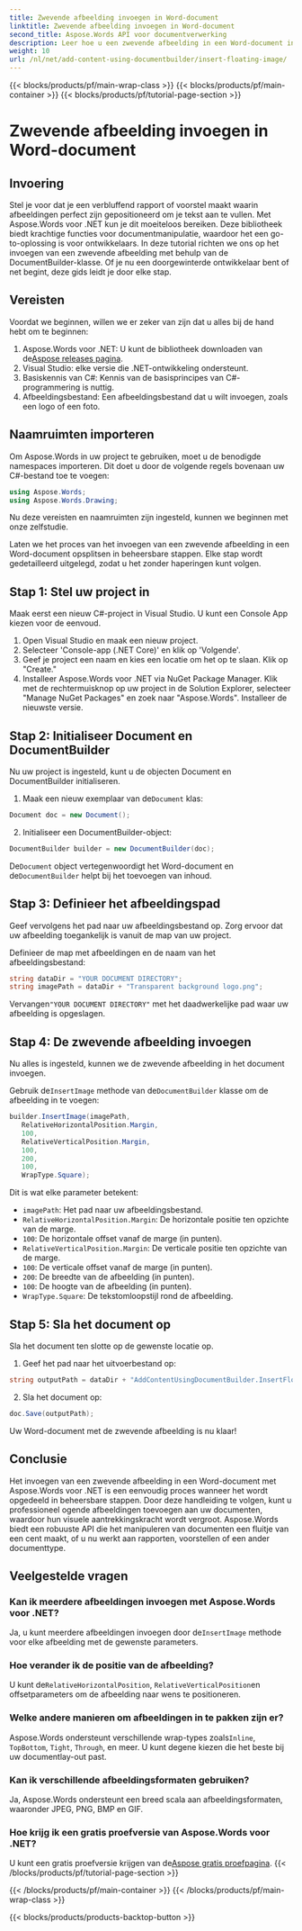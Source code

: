 ```yaml
---
title: Zwevende afbeelding invoegen in Word-document
linktitle: Zwevende afbeelding invoegen in Word-document
second_title: Aspose.Words API voor documentverwerking
description: Leer hoe u een zwevende afbeelding in een Word-document invoegt met Aspose.Words voor .NET met deze gedetailleerde stapsgewijze handleiding. Perfect voor het verbeteren van uw documenten.
weight: 10
url: /nl/net/add-content-using-documentbuilder/insert-floating-image/
---
```


{{< blocks/products/pf/main-wrap-class >}}
{{< blocks/products/pf/main-container >}}
{{< blocks/products/pf/tutorial-page-section >}}

# Zwevende afbeelding invoegen in Word-document

## Invoering

Stel je voor dat je een verbluffend rapport of voorstel maakt waarin afbeeldingen perfect zijn gepositioneerd om je tekst aan te vullen. Met Aspose.Words voor .NET kun je dit moeiteloos bereiken. Deze bibliotheek biedt krachtige functies voor documentmanipulatie, waardoor het een go-to-oplossing is voor ontwikkelaars. In deze tutorial richten we ons op het invoegen van een zwevende afbeelding met behulp van de DocumentBuilder-klasse. Of je nu een doorgewinterde ontwikkelaar bent of net begint, deze gids leidt je door elke stap.

## Vereisten

Voordat we beginnen, willen we er zeker van zijn dat u alles bij de hand hebt om te beginnen:

1.  Aspose.Words voor .NET: U kunt de bibliotheek downloaden van de[Aspose releases pagina](https://releases.aspose.com/words/net/).
2. Visual Studio: elke versie die .NET-ontwikkeling ondersteunt.
3. Basiskennis van C#: Kennis van de basisprincipes van C#-programmering is nuttig.
4. Afbeeldingsbestand: Een afbeeldingsbestand dat u wilt invoegen, zoals een logo of een foto.

## Naamruimten importeren

Om Aspose.Words in uw project te gebruiken, moet u de benodigde namespaces importeren. Dit doet u door de volgende regels bovenaan uw C#-bestand toe te voegen:

```csharp
using Aspose.Words;
using Aspose.Words.Drawing;
```

Nu deze vereisten en naamruimten zijn ingesteld, kunnen we beginnen met onze zelfstudie.

Laten we het proces van het invoegen van een zwevende afbeelding in een Word-document opsplitsen in beheersbare stappen. Elke stap wordt gedetailleerd uitgelegd, zodat u het zonder haperingen kunt volgen.

## Stap 1: Stel uw project in

Maak eerst een nieuw C#-project in Visual Studio. U kunt een Console App kiezen voor de eenvoud.

1. Open Visual Studio en maak een nieuw project.
2. Selecteer 'Console-app (.NET Core)' en klik op 'Volgende'.
3. Geef je project een naam en kies een locatie om het op te slaan. Klik op "Create."
4. Installeer Aspose.Words voor .NET via NuGet Package Manager. Klik met de rechtermuisknop op uw project in de Solution Explorer, selecteer "Manage NuGet Packages" en zoek naar "Aspose.Words". Installeer de nieuwste versie.

## Stap 2: Initialiseer Document en DocumentBuilder

Nu uw project is ingesteld, kunt u de objecten Document en DocumentBuilder initialiseren.

1.  Maak een nieuw exemplaar van de`Document` klas:

```csharp
Document doc = new Document();
```

2. Initialiseer een DocumentBuilder-object:

```csharp
DocumentBuilder builder = new DocumentBuilder(doc);
```

 De`Document` object vertegenwoordigt het Word-document en de`DocumentBuilder` helpt bij het toevoegen van inhoud.

## Stap 3: Definieer het afbeeldingspad

Geef vervolgens het pad naar uw afbeeldingsbestand op. Zorg ervoor dat uw afbeelding toegankelijk is vanuit de map van uw project.

Definieer de map met afbeeldingen en de naam van het afbeeldingsbestand:

```csharp
string dataDir = "YOUR DOCUMENT DIRECTORY";
string imagePath = dataDir + "Transparent background logo.png";
```

 Vervangen`"YOUR DOCUMENT DIRECTORY"` met het daadwerkelijke pad waar uw afbeelding is opgeslagen.

## Stap 4: De zwevende afbeelding invoegen

Nu alles is ingesteld, kunnen we de zwevende afbeelding in het document invoegen.

 Gebruik de`InsertImage` methode van de`DocumentBuilder` klasse om de afbeelding in te voegen:

```csharp
builder.InsertImage(imagePath,
   RelativeHorizontalPosition.Margin,
   100,
   RelativeVerticalPosition.Margin,
   100,
   200,
   100,
   WrapType.Square);
```

Dit is wat elke parameter betekent:
- `imagePath`: Het pad naar uw afbeeldingsbestand.
- `RelativeHorizontalPosition.Margin`: De horizontale positie ten opzichte van de marge.
- `100`: De horizontale offset vanaf de marge (in punten).
- `RelativeVerticalPosition.Margin`: De verticale positie ten opzichte van de marge.
- `100`: De verticale offset vanaf de marge (in punten).
- `200`: De breedte van de afbeelding (in punten).
- `100`: De hoogte van de afbeelding (in punten).
- `WrapType.Square`: De tekstomloopstijl rond de afbeelding.

## Stap 5: Sla het document op

Sla het document ten slotte op de gewenste locatie op.

1. Geef het pad naar het uitvoerbestand op:

```csharp
string outputPath = dataDir + "AddContentUsingDocumentBuilder.InsertFloatingImage.docx";
```

2. Sla het document op:

```csharp
doc.Save(outputPath);
```

Uw Word-document met de zwevende afbeelding is nu klaar!

## Conclusie

Het invoegen van een zwevende afbeelding in een Word-document met Aspose.Words voor .NET is een eenvoudig proces wanneer het wordt opgedeeld in beheersbare stappen. Door deze handleiding te volgen, kunt u professioneel ogende afbeeldingen toevoegen aan uw documenten, waardoor hun visuele aantrekkingskracht wordt vergroot. Aspose.Words biedt een robuuste API die het manipuleren van documenten een fluitje van een cent maakt, of u nu werkt aan rapporten, voorstellen of een ander documenttype.

## Veelgestelde vragen

### Kan ik meerdere afbeeldingen invoegen met Aspose.Words voor .NET?

 Ja, u kunt meerdere afbeeldingen invoegen door de`InsertImage` methode voor elke afbeelding met de gewenste parameters.

### Hoe verander ik de positie van de afbeelding?

 U kunt de`RelativeHorizontalPosition`, `RelativeVerticalPosition`en offsetparameters om de afbeelding naar wens te positioneren.

### Welke andere manieren om afbeeldingen in te pakken zijn er?

 Aspose.Words ondersteunt verschillende wrap-types zoals`Inline`, `TopBottom`, `Tight`, `Through`, en meer. U kunt degene kiezen die het beste bij uw documentlay-out past.

### Kan ik verschillende afbeeldingsformaten gebruiken?

Ja, Aspose.Words ondersteunt een breed scala aan afbeeldingsformaten, waaronder JPEG, PNG, BMP en GIF.

### Hoe krijg ik een gratis proefversie van Aspose.Words voor .NET?

 U kunt een gratis proefversie krijgen van de[Aspose gratis proefpagina](https://releases.aspose.com/).
{{< /blocks/products/pf/tutorial-page-section >}}

{{< /blocks/products/pf/main-container >}}
{{< /blocks/products/pf/main-wrap-class >}}

{{< blocks/products/products-backtop-button >}}
